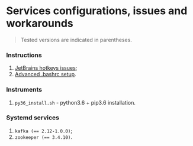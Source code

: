 Services configurations, issues and workarounds
===============================================

> Tested versions are indicated in parentheses.

### Instructions

1. [JetBrains hotkeys issues](./instructions/jetbrains_hk.md);
2. [Advanced .bashrc setup](./instructions/bashrc.md).

### Instruments

1. `py36_install.sh` - python3.6 + pip3.6 installation.

### Systemd services

1. `kafka (== 2.12-1.0.0)`;
2. `zookeeper (== 3.4.10)`.
